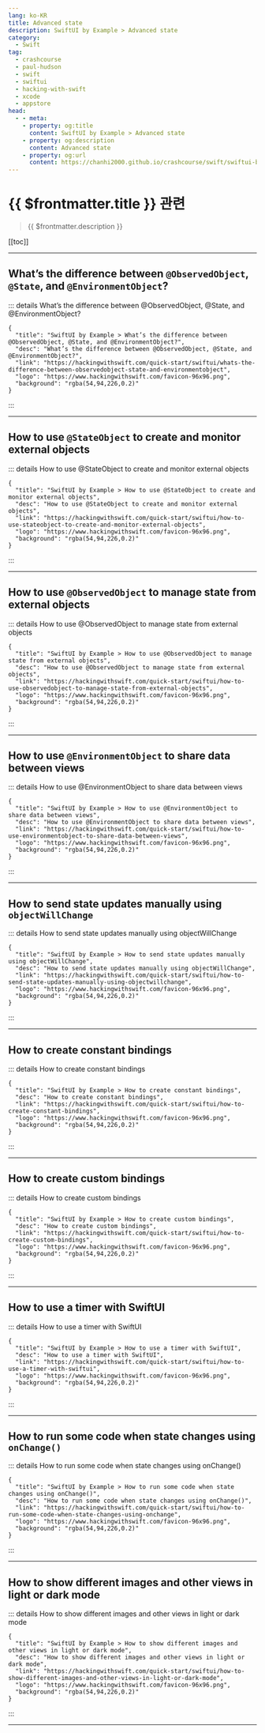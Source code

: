 ```yaml
---
lang: ko-KR
title: Advanced state
description: SwiftUI by Example > Advanced state
category:
  - Swift
tag: 
  - crashcourse
  - paul-hudson
  - swift
  - swiftui
  - hacking-with-swift
  - xcode
  - appstore
head:
  - - meta:
    - property: og:title
      content: SwiftUI by Example > Advanced state
    - property: og:description
      content: Advanced state
    - property: og:url
      content: https://chanhi2000.github.io/crashcourse/swift/swiftui-by-example/09-advanced-state.html
---
```


# {{ $frontmatter.title }} 관련

> {{ $frontmatter.description }}

[[toc]]

---

## What’s the difference between `@ObservedObject`, `@State`, and `@EnvironmentObject`?

::: details What’s the difference between @ObservedObject, @State, and @EnvironmentObject?

```component VPCard
{
  "title": "SwiftUI by Example > What’s the difference between @ObservedObject, @State, and @EnvironmentObject?",
  "desc": "What’s the difference between @ObservedObject, @State, and @EnvironmentObject?",
  "link": "https://hackingwithswift.com/quick-start/swiftui/whats-the-difference-between-observedobject-state-and-environmentobject",
  "logo": "https://www.hackingwithswift.com/favicon-96x96.png",
  "background": "rgba(54,94,226,0.2)"
}
```

:::

---

## How to use `@StateObject` to create and monitor external objects

::: details How to use @StateObject to create and monitor external objects

```component VPCard
{
  "title": "SwiftUI by Example > How to use @StateObject to create and monitor external objects",
  "desc": "How to use @StateObject to create and monitor external objects",
  "link": "https://hackingwithswift.com/quick-start/swiftui/how-to-use-stateobject-to-create-and-monitor-external-objects",
  "logo": "https://www.hackingwithswift.com/favicon-96x96.png",
  "background": "rgba(54,94,226,0.2)"
}
```

:::

---

## How to use `@ObservedObject` to manage state from external objects

::: details How to use @ObservedObject to manage state from external objects

```component VPCard
{
  "title": "SwiftUI by Example > How to use @ObservedObject to manage state from external objects",
  "desc": "How to use @ObservedObject to manage state from external objects",
  "link": "https://hackingwithswift.com/quick-start/swiftui/how-to-use-observedobject-to-manage-state-from-external-objects",
  "logo": "https://www.hackingwithswift.com/favicon-96x96.png",
  "background": "rgba(54,94,226,0.2)"
}
```

:::

---

## How to use `@EnvironmentObject` to share data between views

::: details How to use @EnvironmentObject to share data between views

```component VPCard
{
  "title": "SwiftUI by Example > How to use @EnvironmentObject to share data between views",
  "desc": "How to use @EnvironmentObject to share data between views",
  "link": "https://hackingwithswift.com/quick-start/swiftui/how-to-use-environmentobject-to-share-data-between-views",
  "logo": "https://www.hackingwithswift.com/favicon-96x96.png",
  "background": "rgba(54,94,226,0.2)"
}
```

:::

---

## How to send state updates manually using `objectWillChange`

::: details How to send state updates manually using objectWillChange

```component VPCard
{
  "title": "SwiftUI by Example > How to send state updates manually using objectWillChange",
  "desc": "How to send state updates manually using objectWillChange",
  "link": "https://hackingwithswift.com/quick-start/swiftui/how-to-send-state-updates-manually-using-objectwillchange",
  "logo": "https://www.hackingwithswift.com/favicon-96x96.png",
  "background": "rgba(54,94,226,0.2)"
}
```

:::

---

## How to create constant bindings

::: details How to create constant bindings

```component VPCard
{
  "title": "SwiftUI by Example > How to create constant bindings",
  "desc": "How to create constant bindings",
  "link": "https://hackingwithswift.com/quick-start/swiftui/how-to-create-constant-bindings",
  "logo": "https://www.hackingwithswift.com/favicon-96x96.png",
  "background": "rgba(54,94,226,0.2)"
}
```

:::

---

## How to create custom bindings

::: details How to create custom bindings

```component VPCard
{
  "title": "SwiftUI by Example > How to create custom bindings",
  "desc": "How to create custom bindings",
  "link": "https://hackingwithswift.com/quick-start/swiftui/how-to-create-custom-bindings",
  "logo": "https://www.hackingwithswift.com/favicon-96x96.png",
  "background": "rgba(54,94,226,0.2)"
}
```

:::

---

## How to use a timer with SwiftUI

::: details How to use a timer with SwiftUI

```component VPCard
{
  "title": "SwiftUI by Example > How to use a timer with SwiftUI",
  "desc": "How to use a timer with SwiftUI",
  "link": "https://hackingwithswift.com/quick-start/swiftui/how-to-use-a-timer-with-swiftui",
  "logo": "https://www.hackingwithswift.com/favicon-96x96.png",
  "background": "rgba(54,94,226,0.2)"
}
```

:::

---

## How to run some code when state changes using `onChange()`

::: details How to run some code when state changes using onChange()

```component VPCard
{
  "title": "SwiftUI by Example > How to run some code when state changes using onChange()",
  "desc": "How to run some code when state changes using onChange()",
  "link": "https://hackingwithswift.com/quick-start/swiftui/how-to-run-some-code-when-state-changes-using-onchange",
  "logo": "https://www.hackingwithswift.com/favicon-96x96.png",
  "background": "rgba(54,94,226,0.2)"
}
```

:::

---

## How to show different images and other views in light or dark mode

::: details How to show different images and other views in light or dark mode

```component VPCard
{
  "title": "SwiftUI by Example > How to show different images and other views in light or dark mode",
  "desc": "How to show different images and other views in light or dark mode",
  "link": "https://hackingwithswift.com/quick-start/swiftui/how-to-show-different-images-and-other-views-in-light-or-dark-mode",
  "logo": "https://www.hackingwithswift.com/favicon-96x96.png",
  "background": "rgba(54,94,226,0.2)"
}
```

:::

---

<TagLinks />